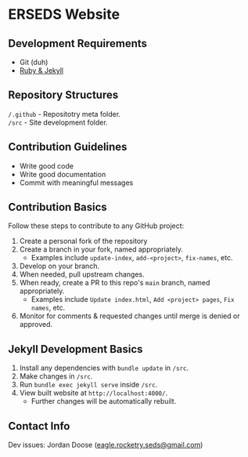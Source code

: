 # ERSEDS Website

## Development Requirements
- Git (duh)
- [Ruby & Jekyll](https://jekyllrb.com/docs/installation/)

## Repository Structures
`/.github` - Repositotry meta folder.  
`/src` - Site development folder.  

## Contribution Guidelines
- Write good code
- Write good documentation
- Commit with meaningful messages

## Contribution Basics
Follow these steps to contribute to any GitHub project:
1. Create a personal fork of the repository
2. Create a branch in your fork, named appropriately.
    - Examples include `update-index`, `add-<project>`, `fix-names`, etc.
3. Develop on your branch.
4. When needed, pull upstream changes.
5. When ready, create a PR to this repo's `main` branch, named appropriately.
    - Examples include `Update index.html`, `Add <project> pages`, `Fix names`, etc.
6. Monitor for comments & requested changes until merge is denied or approved.

## Jekyll Development Basics
1. Install any dependencies with `bundle update` in `/src`.
2. Make changes in `/src`.
3. Run `bundle exec jekyll serve` inside `/src`.
4. View built website at `http://localhost:4000/`.
    - Further changes will be automatically rebuilt.

## Contact Info
Dev issues: Jordan Doose (eagle.rocketry.seds@gmail.com)